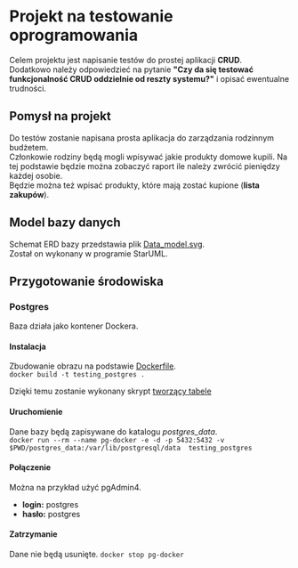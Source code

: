 # Projekt na testowanie oprogramowania

Celem projektu jest napisanie testów do prostej aplikacji **CRUD**.  
Dodatkowo należy odpowiedzieć na pytanie **"Czy da się testować funkcjonalność CRUD oddzielnie od reszty systemu?"** i opisać ewentualne trudności.

## Pomysł na projekt

Do testów zostanie napisana prosta aplikacja do zarządzania rodzinnym budżetem.  
Członkowie rodziny będą mogli wpisywać jakie produkty domowe kupili. Na tej podstawie będzie można zobaczyć raport ile należy zwrócić pieniędzy każdej osobie.  
Będzie można też wpisać produkty, które mają zostać kupione (**lista zakupów**).

## Model bazy danych

Schemat ERD bazy przedstawia plik [Data_model.svg](./Data_model.svg).  
Został on wykonany w programie StarUML.

## Przygotowanie środowiska

### Postgres

Baza działa jako kontener Dockera.

#### Instalacja

Zbudowanie obrazu na podstawie [Dockerfile](./Dockerfile).  
`docker build -t testing_postgres .`

Dzięki temu zostanie wykonany skrypt [tworzący tabele](./DDL/data_model_table_create.sql)

#### Uruchomienie

Dane bazy będą zapisywane do katalogu _postgres_data_.  
`docker run --rm --name pg-docker -e -d -p 5432:5432 -v $PWD/postgres_data:/var/lib/postgresql/data  testing_postgres`

#### Połączenie

Można na przykład użyć pgAdmin4.

* **login:** postgres
* **hasło:** postgres

#### Zatrzymanie

Dane nie będą usunięte.
`docker stop pg-docker`
